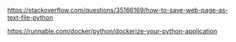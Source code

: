 
https://stackoverflow.com/questions/35166169/how-to-save-web-page-as-text-file-python

https://runnable.com/docker/python/dockerize-your-python-application


